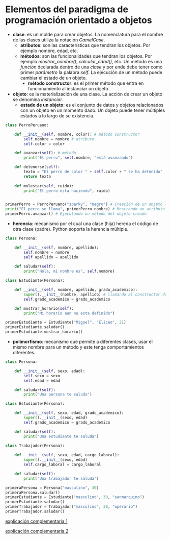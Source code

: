 # Elementos del paradigma de programación orientado a objetos

- **clase**: es un molde para crear objetos. La nomenclatura para el nombre de las clases utiliza la notación *CamelCase*.
  - **atributos**: son las características que tendran los objetos. Por ejemplo nombre, edad, etc.
  - **métodos**: son las funcionalidades que tendran los objetos. Por ejemplo *mostrar_nombre()*, *calcular_edad()*, etc. Un método es una *función* declarada dentro de una *clase* y por ende debe tener como primer *parámetro* la palabra *self*. La ejecución de un método puede cambiar el estado de un objeto.
    - **método constructor**: es el primer método que entra en funcionamiento al instanciar un objeto.
- **objeto**: es la materialización de una clase. La acción de crear un objeto se denomina *instanciar*. 
  - **estado de un objeto**: es el conjunto de datos y objetos relacionados con un objeto en un momento dado. Un objeto puede tener múltiples estados a lo largo de su existencia. 

```python
class PerroPeruano:

    def __init__(self, nombre, color): # método constructor 
        self.nombre = nombre # atributo
        self.color = color

    def avanzar(self): # método 
        print("El perro", self.nombre, "está avanzando")

    def detenerse(self):
        texto = "El perro de color " + self.color + " se ha detenido"
        return texto
    
    def molestar(self, ruido):
        print("El perro esta haciendo", ruido)


primerPerro = PerroPeruano("sparky", "negro") # Creación de un objeto (instanciación de la clase 'PerroPeruano')
print("El perro se llama", primerPerro.nombre) # Mostrando un atributo del objeto creado
primerPerro.avanzar() # Ejecutando un método del objeto creado 
```

- **herencia**: mecanismo por el cual una clase (hija) hereda el código de otra clase (padre). Python soporta la herencia múltiple.

```python
class Persona:

    def __init__(self, nombre, apellido):
        self.nombre = nombre
        self.apellido = apellido
    
    def saludar(self):
        print("Hola, mi nombre es", self.nombre)

class Estudiante(Persona):

    def __init__(self, nombre, apellido, grado_academico):
        super().__init__(nombre, apellido) # llamando al constructor de la clase padre 
        self.grado_academico = grado_academico 

    def mostrar_horario(self):
        print("Mi horario aun no esta definido")

primerEstudiante = Estudiante("Miguel", "Eliceo", 21) 
primerEstudiante.saludar() 
primerEstudiante.mostrar_horario()
```

- **polimorfismo**: mecanismo que permite a diferentes clases, usar el mismo nombre para un método y este tenga comportamientos diferentes. 

```python
class Persona:

    def __init__(self, sexo, edad):
        self.sexo = sexo
        self.edad = edad

    def saludar(self):
        print("Una persona te saluda")

class Estudiante(Persona):

    def __init__(self, sexo, edad, grado_academico):
        super().__init__(sexo, edad)
        self.grado_academico = grado_academico

    def saludar(self):
        print("Una estudiante te saluda")
    
class Trabajador(Persona):

    def __init__(self, sexo, edad, cargo_laboral):
        super().__init__(sexo, edad)
        self.cargo_laboral = cargo_laboral

    def saludar(self):
        print("Una trabajador te saluda")

primeraPersona = Persona("masculino", 30) 
primeraPersona.saludar() 
primerEstudiante = Estudiante("masculino", 30, "sanmarquino")
primerEstudiante.saludar() 
primerTrabajador = Trabajador("masculino", 30, "operario")
primerTrabajador.saludar()
```

[explicación complementaria 1](https://pythonpedia.com/es/tutorial/5100/polimorfismo)

[explicación complementaria 2](https://youtu.be/Finb7JZJcWE?t=305)

